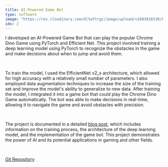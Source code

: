 ```yaml
---
title: AI-Powered Game Bot
type: software
image: "https://res.cloudinary.com/dltwftrgc/image/upload/v1683816538/Projects/pytorch-logo_zqmjmb.png"
idx: 2
---
```

I developed an AI-Powered Game Bot that can play the popular Chrome Dino Game using PyTorch and Efficient Net. This project involved training a deep learning model using PyTorch to recognize the obstacles in the game and make decisions about when to jump and avoid them.  

<br>

To train the model, I used the EfficientNet v2_s architecture, which allowed for high accuracy with a relatively small number of parameters. I also employed data augmentation techniques to increase the size of the training set and improve the model's ability to generalize to new data. After training the model, I integrated it into a game bot that could play the Chrome Dino Game automatically. The bot was able to make decisions in real-time, allowing it to navigate the game and avoid obstacles with precision.

<br>


The project is documented in a detailed [blog post](https://www.akshaymakes.com/blogs/pytorch), which includes information on the training process, the architecture of the deep learning model, and the implementation of the game bot. This project demonstrates the power of AI and its potential applications in gaming and other fields.

<br>

[Git Repository](https://github.com/akshayballal95/dino)